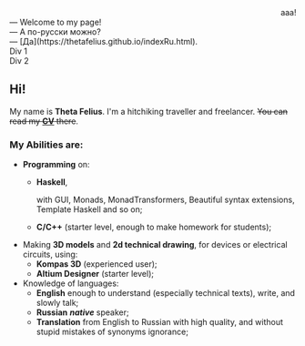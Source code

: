 <div align="right">
  ааа!
<div align="left">
— Welcome to my page!<br>
— А по-русски можно? <br>
— [Да](https://thetafelius.github.io/indexRu.html).
</div>
</div>


<div id="container">
    <div>Div 1</div>
    <div>Div 2</div>
</div>


## Hi!

My name is **Theta Felius**. I'm a hitchiking traveller and freelancer. ~~You can read my [__CV__](https://thetafelius.github.io/cv.html) there~~.

### My Abilities are:
* **Programming** on:
  * **Haskell**,
     
    with GUI, Monads, MonadTransformers, Beautiful syntax extensions, Template Haskell and so on;
     
  * **C/C++** (starter level, enough to make homework for students);
* Making **3D models** and **2d technical drawing**, for devices or electrical circuits, using:
  * **Kompas 3D** (experienced user);
  * **Altium Designer** (starter level);
* Knowledge of languages:
  * **English** 
    enough to understand (especially technical texts), write, and slowly talk;
  * **Russian** 
    **_native_** speaker;
  * **Translation** from English to Russian with high quality, and without stupid mistakes of synonyms ignorance;
